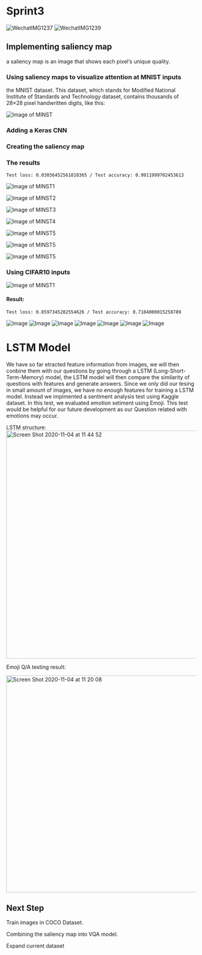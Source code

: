 # Sprint3

![WechatIMG1237](https://user-images.githubusercontent.com/52185318/98573616-0f712480-2285-11eb-83f6-ab4bcd16aba7.png)
![WechatIMG1239](https://user-images.githubusercontent.com/52185318/98573673-1f890400-2285-11eb-8a30-fa6e38a45595.jpeg)


## Implementing saliency map

a saliency map is an image that shows each pixel‘s unique quality.

### Using saliency maps to visualize attention at MNIST inputs

the MNIST dataset. This dataset, which stands for Modified National Institute of Standards and Technology dataset, 
contains thousands of 28×28 pixel handwritten digits, like this:

![Image of MINST](https://www.machinecurve.com/wp-content/uploads/2019/07/mnist.png)

### Adding a Keras CNN

### Creating the saliency map

### The results

`Test loss: 0.03036452561810365 / Test accuracy: 0.9911999702453613`

![Image of MINST1](https://www.machinecurve.com/wp-content/uploads/2019/11/sal1.png)

![Image of MINST2](https://www.machinecurve.com/wp-content/uploads/2019/11/sal1-2.png)

![Image of MINST3](https://www.machinecurve.com/wp-content/uploads/2019/11/sal2.png)

![Image of MINST4](https://www.machinecurve.com/wp-content/uploads/2019/11/sal3.png)

![Image of MINST5](https://www.machinecurve.com/wp-content/uploads/2019/11/sal7.png)

![Image of MINST5](https://www.machinecurve.com/wp-content/uploads/2019/11/sal7-2.png)

![Image of MINST5](https://www.machinecurve.com/wp-content/uploads/2019/11/sal9.png)


### Using CIFAR10 inputs

![Image of MINST1](https://www.machinecurve.com/wp-content/uploads/2019/06/cifar10_visualized.png)

#### Result:

`Test loss: 0.8597345282554626 / Test accuracy: 0.7184000015258789`

![Image](https://www.machinecurve.com/wp-content/uploads/2019/11/airplane-2.png)
![Image](https://www.machinecurve.com/wp-content/uploads/2019/11/cat-2.png)
![Image](https://www.machinecurve.com/wp-content/uploads/2019/11/dog-2.png)
![Image](https://www.machinecurve.com/wp-content/uploads/2019/11/dog2.png)
![Image](https://www.machinecurve.com/wp-content/uploads/2019/11/frog-2.png)
![Image](https://www.machinecurve.com/wp-content/uploads/2019/11/horse-2.png)
![Image](https://www.machinecurve.com/wp-content/uploads/2019/11/truck-2.png)



# LSTM Model
We have so far etracted feature information from images, we will then conbine them with our questions by going through a LSTM (Long-Short-Term-Memory) model, the LSTM model will then compare the similarity of questions with features and generate answers. Since we only did our tesing in small amount of images, we have no enough features for training a LSTM model. Instead we implmented a sentiment analysis test using Kaggle dataset. In this test, we evaluated emotion setiment using Emoji. This test would be helpful for our future development as our Question related with emotions may occur. 

LSTM structure:
<img width="604" alt="Screen Shot 2020-11-04 at 11 44 52" src="https://user-images.githubusercontent.com/52185318/98141509-b2e0c480-1e94-11eb-8644-2d22e093afb5.png">

Emoji Q/A testing result:

<img width="575" alt="Screen Shot 2020-11-04 at 11 20 08" src="https://user-images.githubusercontent.com/52185318/98141671-defc4580-1e94-11eb-95f1-696d6160336a.png">




     


## Next Step

Train images in COCO Dataset.

Combining the saliency map into VQA model.

Expand current dataset

